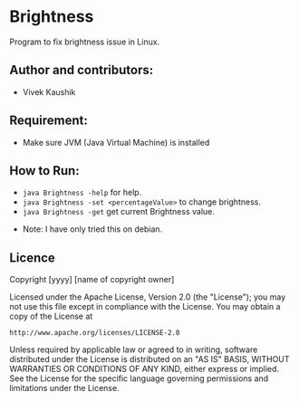 # Brightness
Program to fix brightness issue in Linux.


## Author and contributors:

* Vivek Kaushik

## Requirement:

- Make sure JVM (Java Virtual Machine) is installed

## How to Run:

* `java Brightness -help` for help.
* `java Brightness -set <percentageValue>` to change brightness.
* `java Brightness -get` get current Brightness value.

- Note: I have only tried this on debian.


## Licence
Copyright [yyyy] [name of copyright owner]

Licensed under the Apache License, Version 2.0 (the "License");
you may not use this file except in compliance with the License.
You may obtain a copy of the License at

    http://www.apache.org/licenses/LICENSE-2.0

Unless required by applicable law or agreed to in writing, software
distributed under the License is distributed on an "AS IS" BASIS,
WITHOUT WARRANTIES OR CONDITIONS OF ANY KIND, either express or implied.
See the License for the specific language governing permissions and
limitations under the License.
